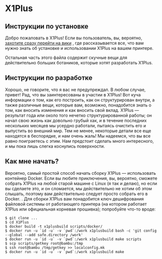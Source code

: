 # X1Plus
## Инструкции по установке
Добро пожаловать в X1Plus! Если вы пользователь, вы, вероятно, [захотите сразу перейти на вики](https://github.com/HenryThomasino/X1Plus-RU/wiki) , где рассказывается все, что вам нужно знать об установке и использовании X1Plus на вашем принтере.

Остальная часть этого файла содержит скучные вещи для действительно больших ботаников, которые хотят разработать X1Plus.

## Инструкции по разработке
Хорошо, не говорите, что я вас не предупреждал. В любом случае, привет! Рад, что вы заинтересованы в участии в X1Plus! Вот куча информации о том, как его построить, как он структурирован внутри, а также различные вещи, которые вам, возможно, понадобится знать о том, как вносить изменения и как вносить свой вклад. X1Plus — результат года или около того нечетко структурированной работы; он начал свою жизнь как довольно грубый хак, и в течение последних нескольких месяцев мы усердно работали, пытаясь очистить его и выпустить во внешний мир. Тем не менее, некоторые детали все еще находятся в беспорядке, и нам очень жаль! Мы надеемся, что вы все равно поиграетесь с этим. Нам предстоит сделать много интересного, и мы пока лишь слегка коснулись поверхности.

## Как мне начать?
Вероятно, самый простой способ начать сборку X1Plus — использовать контейнер Docker. Если вы любите приключения, вы, вероятно, сможете собрать X1Plus на любой старой машине с Linux (я так и делаю), но если вы сделаете это, и он сломается, мы действительно не хотим об этом слышать, поэтому вам действительно следует просто собрать его в Docker. . Для сборки X1Plus вам понадобится ключ дешифрования файловой системы от работающего принтера (на котором работает X1Plus или официальная корневая прошивка); попробуйте что-то вроде:

```
$ git clone ...
$ cd X1Plus
$ docker build -t x1plusbuild scripts/docker/
$ docker run -u `id -u` -v `pwd`:/work x1plusbuild bash -c 'git config --global --add safe.directory /work'
$ docker run -u `id -u` -v `pwd`:/work x1plusbuild make scripts
$ scp scripts/getkey root@bambu:/tmp
$ ssh root@bambu /tmp/getkey >> localconfig.mk
$ docker run -u `id -u` -v `pwd`:/work x1plusbuild make
```
